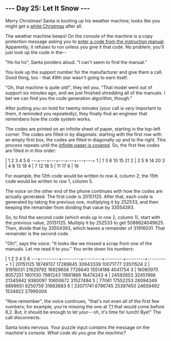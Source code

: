 ## --- Day 25: Let It Snow ---

Merry Christmas! Santa is booting up his weather machine; looks like you might get a [white Christmas](1) after all.


The weather machine beeps! On the console of the machine is a copy protection message asking you to [enter a code from the instruction manual](https://en.wikipedia.org/wiki/Copy_protection#Early_video_games). Apparently, it refuses to run unless you give it that code. No problem; you'll just look up the code in the--


"Ho ho ho", Santa ponders aloud. "I can't seem to find the manual."


You look up the support number for the manufacturer and give them a call. Good thing, too - that 49th star wasn't going to earn itself.


"Oh, that machine is quite old!", they tell you. "That model went out of support six minutes ago, and we just finished shredding all of the manuals. I bet we can find you the code generation algorithm, though."


After putting you on hold for twenty minutes (your call is *very* important to them, it reminded you repeatedly), they finally find an engineer that remembers how the code system works.


The codes are printed on an infinite sheet of paper, starting in the top-left corner. The codes are filled in by diagonals: starting with the first row with an empty first box, the codes are filled in diagonally up and to the right. This process repeats until the [infinite paper is covered](https://en.wikipedia.org/wiki/Cantor's_diagonal_argument). So, the first few codes are filled in in this order:


 | 1 2 3 4 5 6 
---+---+---+---+---+---+---+
 1 | 1 3 6 10 15 21
 2 | 2 5 9 14 20
 3 | 4 8 13 19
 4 | 7 12 18
 5 | 11 17
 6 | 16

For example, the 12th code would be written to row 4, column 2; the 15th code would be written to row 1, column 5.


The voice on the other end of the phone continues with how the codes are actually generated. The first code is 20151125. After that, each code is generated by taking the previous one, multiplying it by 252533, and then keeping the remainder from dividing that value by 33554393.


So, to find the second code (which ends up in row 2, column 1), start with the previous value, 20151125. Multiply it by 252533 to get 5088824049625. Then, divide that by 33554393, which leaves a remainder of 31916031. That remainder is the second code.


"Oh!", says the voice. "It looks like we missed a scrap from one of the manuals. Let me read it to you." You write down his numbers:


 | 1 2 3 4 5 6
---+---------+---------+---------+---------+---------+---------+
 1 | 20151125 18749137 17289845 30943339 10071777 33511524
 2 | 31916031 21629792 16929656 7726640 15514188 4041754
 3 | 16080970 8057251 1601130 7981243 11661866 16474243
 4 | 24592653 32451966 21345942 9380097 10600672 31527494
 5 | 77061 17552253 28094349 6899651 9250759 31663883
 6 | 33071741 6796745 25397450 24659492 1534922 27995004

"Now remember", the voice continues, "that's not even all of the first few numbers; for example, you're missing the one at 7,1 that would come before 6,2. But, it should be enough to let your-- oh, it's time for lunch! Bye!" The call disconnects.


Santa looks nervous. Your puzzle input contains the message on the machine's console. *What code do you give the machine?*


